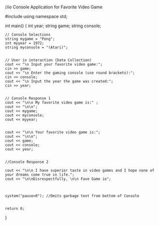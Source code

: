 //io Console Application for Favorite Video Game

#include <iostream>
using namespace std;

int main()
{
    int year;
    string game;
    string console;
    
    // Console Selections
    string mygame = "Pong";
    int myyear = 1972;
    string myconsole = "(Atari)";


    // User io interaction (Data Collection)
    cout << "\n Input your favorite video game:";
    cin >> game;
    cout << "\n Enter the gaming console (use round brackets):";
    cin >> console;
    cout << "\n Input the year the game was created:";
    cin >> year;
    

    // Console Response 1
    cout << "\n\n My favorite video game is:" ;
    cout << "\n\n";
    cout << mygame;
    cout << myconsole;
    cout << myyear;
   

    cout << "\n\n Your favorite video game is:";
    cout << "\n\n";
    cout << game;
    cout << console;
    cout << year;
    

    //Console Response 2

    cout << "\n\n I have superior taste in video games and I hope none of your dreams come true in life.";
    cout << "\n\nDisrespectfully, \n\n Fave Game io";



    system("pause>0"); //Omits garbage text from bottom of Console


    return 0;

    
}
